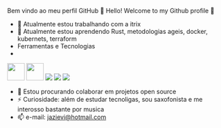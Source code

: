 Bem vindo ao meu perfil GitHub 👋
Hello! Welcome to my Github profile 👋

- 🔭 Atualmente estou trabalhando com a itrix
- 🌱 Atualmente estou aprendendo Rust, metodologias ageis, docker, kubernets, terraform 
- Ferramentas e Tecnologias
- 
<img src="https://cdn.jsdelivr.net/gh/devicons/devicon/icons/git/git-original.svg" width="40" height="40"/>  <img src="https://cdn.jsdelivr.net/gh/devicons/devicon/icons/docker/docker-original.svg" width="40" height="40"/> 
            <img src="https://cdn.jsdelivr.net/gh/devicons/devicon/icons/kubernetes/kubernetes-plain.svg" /> 
            <img src="https://cdn.jsdelivr.net/gh/devicons/devicon/icons/linux/linux-original.svg" /> 
            <img src="https://cdn.jsdelivr.net/gh/devicons/devicon/icons/fedora/fedora-plain.svg" />
          
          
          
- 👯 Estou procurando colaborar em projetos open source
- ⚡ Curiosidade: além de estudar tecnoligas, sou saxofonista e me interosso bastante por musica
- 📫 e-mail: jazievi@hotmail.com 


